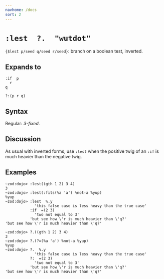 ```yaml
---
navhome: /docs
sort: 2
---
```


# `:lest  ?.  "wutdot"` 

`{$lest p/seed q/seed r/seed}`: branch on a boolean test, inverted.

## Expands to

```
:if  p
  r
q
```

```
?:(p r q)
```

## Syntax

Regular: *3-fixed*.

## Discussion

As usual with inverted forms, use `:lest` when the positive
twig of an `:if` is much heavier than the negative twig.

## Examples

```
~zod:dojo> :lest((gth 1 2) 3 4)
3
~zod:dojo> :lest(:fits(%a 'a') %not-a %yup)
%yup
~zod:dojo> :lest  %.y
             'this false case is less heavy than the true case'
           :if  =(2 3)
             'two not equal to 3'
           'but see how \'r is much heavier than \'q?'
'but see how \'r is much heavier than \'q?'
```

```
~zod:dojo> ?.((gth 1 2) 3 4)
3
~zod:dojo> ?.(?=(%a 'a') %not-a %yup)
%yup
~zod:dojo> ?.  %.y
             'this false case is less heavy than the true case'
           ?:  =(2 3)
             'two not equal to 3'
           'but see how \'r is much heavier than \'q?'
'but see how \'r is much heavier than \'q?'
```
